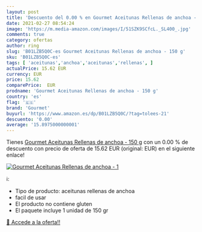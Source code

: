 ```yaml
---
layout: post
title: 'Descuento del 0.00 % en Gourmet Aceitunas Rellenas de anchoa - 1'
date: 2021-02-27 08:54:24
image: 'https://m.media-amazon.com/images/I/51SZK9SCfcL._SL400_.jpg'
comments: true
category: ofertas
author: ring
slug: 'B01LZB5Q0C-es Gourmet Aceitunas Rellenas de anchoa - 150 g'
sku: 'B01LZB5Q0C-es'
tags: [ 'aceitunas','anchoa','aceitunas','rellenas', ]
actualPrice: 15.62 EUR
currency: EUR
price: 15.62
comparePrice:  EUR
prodname: 'Gourmet Aceitunas Rellenas de anchoa - 150 g'
country: 'es'
flag: '🇪🇸'
brand: 'Gourmet'
buyurl: 'https://www.amazon.es/dp/B01LZB5Q0C/?tag=tolees-21'
descuento: '0.00'
average: '15.8975000000001'
---
```


Tienes [Gourmet Aceitunas Rellenas de anchoa - 150 g](https://www.amazon.es/dp/B01LZB5Q0C/?tag=tolees-21) con un 0.00 % de descuento con precio de oferta de 15.62 EUR (original:  EUR) en el siguiente enlace!

[![Gourmet Aceitunas Rellenas de anchoa - 1](https://m.media-amazon.com/images/I/51SZK9SCfcL._SL400_.jpg)](https://www.amazon.es/dp/B01LZB5Q0C/?tag=tolees-21)

ℹ️:

- Tipo de producto: aceitunas rellenas de anchoa
- facil de usar
- El producto no contiene gluten
- El paquete incluye 1 unidad de 150 gr

[🛒 Accede a la oferta!!](https://www.amazon.es/dp/B01LZB5Q0C/?tag=tolees-21)
